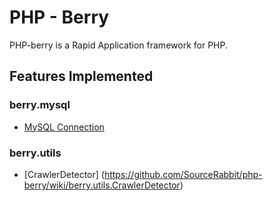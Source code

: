 # PHP - Berry 
PHP-berry is a Rapid Application framework for PHP. <br>


## Features Implemented


### berry.mysql
* [MySQL Connection](https://github.com/SourceRabbit/php-berry/wiki/berry.mysql) 

### berry.utils
* [CrawlerDetector] (https://github.com/SourceRabbit/php-berry/wiki/berry.utils.CrawlerDetector)


